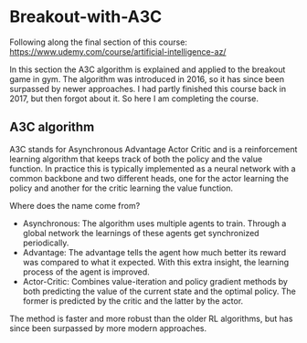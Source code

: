 # Breakout-with-A3C

Following along the final section of this course: https://www.udemy.com/course/artificial-intelligence-az/

In this section the A3C algorithm is explained and applied to the breakout game in gym. The algorithm was introduced in 2016, so it has since been surpassed by newer approaches. I had partly finished this course back in 2017, but then forgot about it. So here I am completing the course. 

## A3C algorithm
A3C stands for Asynchronous Advantage Actor Critic and is a reinforcement learning algorithm that keeps track of both the policy and the value function. In practice this is typically implemented as a neural network with a common backbone and two different heads, one for the actor learning the policy and another for the critic learning the value function. 

Where does the name come from?
- Asynchronous: The algorithm uses multiple agents to train. Through a global network the learnings of these agents get synchronized periodically.
- Advantage: The advantage tells the agent how much better its reward was compared to what it expected. With this extra insight, the learning process of the agent is improved.
- Actor-Critic: Combines value-iteration and policy gradient methods by both predicting the value of the current state and the optimal policy. The former is predicted by the critic and the latter by the actor. 

The method is faster and more robust than the older RL algorithms, but has since been surpassed by more modern approaches.
